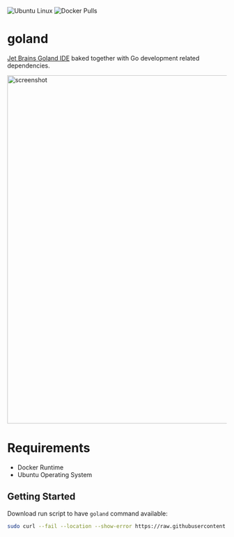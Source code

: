 ![Ubuntu Linux](https://img.shields.io/badge/tested-ubuntu-green.svg) ![Docker Pulls](https://img.shields.io/docker/pulls/suckowbiz/goland.svg)

# goland

[Jet Brains Goland IDE](https://www.jetbrains.com/go/) baked together with Go development related dependencies.

<img src="https://www.jetbrains.com/go/img/screenshots/go_overview.png" alt="screenshot" width="800" />

# Requirements

- Docker Runtime
- Ubuntu Operating System

## Getting Started

Download run script to have `goland` command available:

```bash
sudo curl --fail --location --show-error https://raw.githubusercontent.com/suckowbiz/dockerside/master/goland/goland -o /usr/local/bin/goland && sudo chmod +x /usr/local/bin/goland
```
